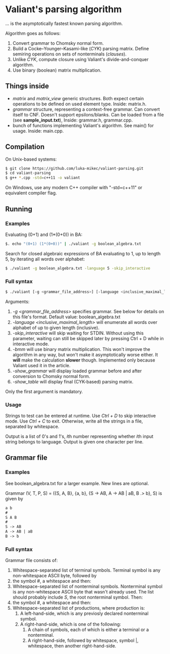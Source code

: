 # Valiant's parsing algorithm

... is the asymptotically fastest known parsing algorithm.

Algorithm goes as follows:
 1. Convert grammar to Chomsky normal form.
 2. Build a Cocke–Younger–Kasami-like (*CYK*) parsing matrix. Define semiring operations on sets of nonterminals (*clauses*).
 3. Unlike *CYK*, compute closure using Valiant's divide-and-conquer algorithm.
 4. Use binary (boolean) matrix  multiplication.


## Things inside
 - *matrix* and *matrix_view* generic structures. Both expect certain operations to be defined on used element type. Inside: matrix.h.
 - *grammar* structure, representing a context-free grammar. Can convert itself to CNF. Doesn't support epsilons/blanks. Can be loaded from a file (see **sample_input.txt**), Inside: grammar.h, grammar.cpp.
 - bunch of functions implementing Valiant's algorithm. See main() for usage. Inside: main.cpp.


## Compilation
On Unix-based systems:
```sh
$ git clone https://github.com/luka-mikec/valiant-parsing.git
$ cd valiant-parsing
$ g++ *.cpp -std=c++11 -o valiant
```

On Windows, use any modern C++ compiler with "-std=c++11" or equivalent compiler flag.

## Running
### Examples
Evaluating (0+1) and (1*(0+0)) in BA:
```sh
$. echo "(0+1) (1*(0+0))" | ./valiant -g boolean_algebra.txt
```
Search for closed algebraic expressions of BA evaluating to 1, up to length 5, by iterating all words over alphabet:
```sh
$ ./valiant -g boolean_algebra.txt -language 5 -skip_interactive
```

### Full syntax
```sh
$ ./valiant [-g <grammar_file_address>] [-language <inclusive_maximal_length>] [-skip_interactive] [-bmm] [-show_grammar] [-show_table]
```
Arguments:
 1. *-g <grammar_file_address>* specifies grammar. See below for details on this file's format. Default value: boolean_algebra.txt
 2. *-language <inclusive_maximal_length>* will enumerate all words over alphabet of up to given length (inclusive).
 3. *-skip_interactive* will skip waiting for STDIN. Without using this parameter, waiting can still be skipped later by pressing Ctrl + D while in interactive mode.
 4. *-bmm* will use binary matrix multiplication. This won't improve the algorithm in any way, but won't make it asymptotically worse either. It **will** make the calculation **slower** though. Implemented only because Valiant used it in the article.
 5. *-show_grammar* will display loaded grammar before and after conversion to Chomsky normal form.
 6. *-show_table* will display final (CYK-based) parsing matrix.

Only the first argument is mandatory.

### Usage
Strings to test can be entered at runtime. Use *Ctrl + D* to skip interactive mode. Use *Ctrl + C* to exit.
Otherwise, write all the strings in a file, separated by whitespace.

Output is a list of 0's and 1's, *i*th number representing whether *i*th input string belongs to language.
Output is given one character per line.

## Grammar file
### Examples
See boolean_algebra.txt for a larger example. New lines are optional.


Grammar (V, T, P, S) = ({S, A, B}, {a, b}, {S -> AB, A -> AB | aB, B .> b}, S) is given by
```tex
a b
#
S A B
#
S -> AB
A -> AB | aB
B -> b
```

### Full syntax
Grammar file consists of:
 1. Whitespace-separated list of terminal symbols. Terminal symbol is any non-whitespace ASCII byte, followed by
 2. the symbol #, a whitespace and then:
 3. Whitespace-separated list of nonterminal symbols. Nonterminal symbol is any non-whitespace ASCII byte that wasn't already used. The list should probably include *S*, the root nonterminal symbol. Then:
 4. the symbol #, a whitespace and then:
 5. Whitespace-separated list of productions, where production is:
     1. A left-hand-side, which is any previosly declared nonterminal symbol.
     2. A right-hand-side, which is one of the following:
         1. A chain of symbols, each of which is either a terminal or a nonterminal.
         2. A right-hand-side, followed by whitespace, symbol |, whitespace, then another right-hand-side.

